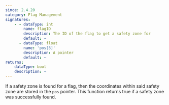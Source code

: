 ```yaml
---
since: 2.4.20
category: Flag Management
signatures:
    - - dataType: int
        name: flagID
        description: The ID of the flag to get a safety zone for
        default: ~
      - dataType: float
        name: 'pos[3]'
        description: A pointer
        default: ~
returns:
    dataType: bool
    description: ~
---
```


If a safety zone is found for a flag, then the coordinates within said safety zone are stored in the `pos` pointer. This function returns true if a safety zone was successfully found.
